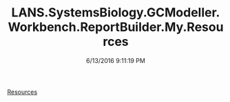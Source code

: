 ﻿---
title: LANS.SystemsBiology.GCModeller.Workbench.ReportBuilder.My.Resources
date: 6/13/2016 9:11:19 PM
---

[Resources](T-LANS.SystemsBiology.GCModeller.Workbench.ReportBuilder.My.Resources.Resources.html)

